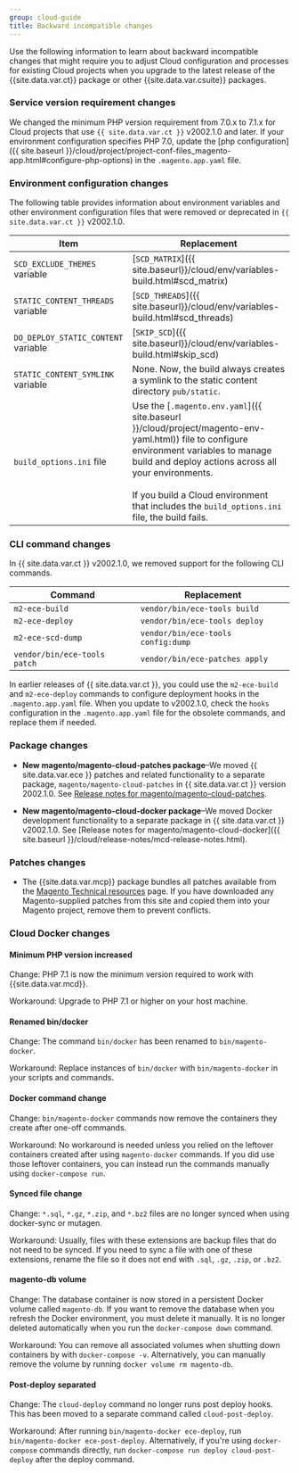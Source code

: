 ```yaml
---
group: cloud-guide
title: Backward incompatible changes
---
```


Use the following information to learn about backward incompatible changes that might require you to adjust Cloud configuration and processes for existing Cloud projects when you upgrade to the latest release of the {{site.data.var.ct}} package or other {{site.data.var.csuite}} packages.

### Service version requirement changes

We changed the minimum PHP version requirement from 7.0.x to 7.1.x for Cloud projects that use `{{ site.data.var.ct }}` v2002.1.0 and later. If your environment configuration specifies PHP 7.0, update the [php configuration]({{ site.baseurl }}/cloud/project/project-conf-files_magento-app.html#configure-php-options) in the `.magento.app.yaml` file.

### Environment configuration changes

The following table provides information about environment variables and other environment configuration files that were removed or deprecated in `{{ site.data.var.ct }}` v2002.1.0.

   Item | Replacement
   -------- | -------
   `SCD_EXCLUDE_THEMES` variable | [`SCD_MATRIX`]({{ site.baseurl}}/cloud/env/variables-build.html#scd_matrix)
   `STATIC_CONTENT_THREADS` variable | [`SCD_THREADS`]({{ site.baseurl}}/cloud/env/variables-build.html#scd_threads)
   `DO_DEPLOY_STATIC_CONTENT` variable | [`SKIP_SCD`]({{ site.baseurl}}/cloud/env/variables-build.html#skip_scd)
   `STATIC_CONTENT_SYMLINK` variable | None. Now, the build always creates a symlink to the static content directory `pub/static`.
   `build_options.ini` file | Use the [`.magento.env.yaml`]({{ site.baseurl }}/cloud/project/magento-env-yaml.html)) file to configure environment variables to manage build and deploy actions across all your environments.<br><br>If you build a Cloud environment that includes the `build_options.ini` file, the build fails.

### CLI command changes

In {{ site.data.var.ct }} v2002.1.0, we removed support for the following CLI commands.

 Command| Replacement
 -------- |-------
`m2-ece-build` | `vendor/bin/ece-tools build`
`m2-ece-deploy` | `vendor/bin/ece-tools deploy`
`m2-ece-scd-dump` | `vendor/bin/ece-tools config:dump`
`vendor/bin/ece-tools patch` | `vendor/bin/ece-patches apply`

In earlier releases of {{ site.data.var.ct }}, you could use the `m2-ece-build` and `m2-ece-deploy` commands to configure deployment hooks in the `.magento.app.yaml` file. When you update to v2002.1.0, check the `hooks` configuration in the `.magento.app.yaml` file for the obsolete commands, and replace them if needed.

### Package changes

-  **New magento/magento-cloud-patches package**–We moved {{ site.data.var.ece }} patches and related functionality to a separate package, `magento/magento-cloud-patches` in {{ site.data.var.ct }} version 2002.1.0. See [Release notes for magento/magento-cloud-patches]({{site.baseurl}}/cloud/release-notes/mcp-release-notes.html).

-  **New magento/magento-cloud-docker package**–We moved Docker development functionality to a separate package in {{ site.data.var.ct }} v2002.1.0. See [Release notes for magento/magento-cloud-docker]({{ site.baseurl }}/cloud/release-notes/mcd-release-notes.html).

### Patches changes

-  The {{site.data.var.mcp}} package bundles all patches available from the [Magento Technical resources](https://magento.com/tech-resources/download) page. If you have downloaded any Magento-supplied patches from this site and copied them into your Magento project, remove them to prevent conflicts.

### Cloud Docker changes

#### Minimum PHP version increased
Change: PHP 7.1 is now the minimum version required to work with {{site.data.var.mcd}}. 

Workaround: Upgrade to PHP 7.1 or higher on your host machine.

#### Renamed bin/docker
Change: The command `bin/docker` has been renamed to `bin/magento-docker`.

Workaround: Replace instances of `bin/docker` with `bin/magento-docker` in your scripts and commands.

#### Docker command change
Change: `bin/magento-docker` commands now remove the containers they create after one-off commands. 
    
Workaround: No workaround is needed unless you relied on the leftover containers created after using `magento-docker` commands. If you did use those leftover containers, you can instead run the commands manually using `docker-compose run`.

#### Synced file change
Change: `*.sql`, `*.gz`, `*.zip`, and `*.bz2` files are no longer synced when using docker-sync or mutagen.

Workaround: Usually, files with these extensions are backup files that do not need to be synced. If you need to sync a file with one of these extensions, rename the file so  it does not end with  `.sql`, `.gz`, `.zip`, or `.bz2`.

#### magento-db volume
Change: The database container is now stored in a persistent Docker volume called `magento-db`. If you want to remove the database when you refresh the Docker environment, you must delete it manually. It is no longer deleted automatically when you run the `docker-compose down` command. 

Workaround: You can remove all associated volumes when shutting down containers by with `docker-compose -v`. Alternatively, you can manually remove the volume by running `docker volume rm magento-db`.


#### Post-deploy separated
Change: The `cloud-deploy` command no longer runs post deploy hooks. This has been moved to a separate command called `cloud-post-deploy`.

Workaround: After running `bin/magento-docker ece-deploy`, run `bin/magento-docker ece-post-deploy`. Alternatively, if you're using `docker-compose` commands directly, run `docker-compose run deploy cloud-post-deploy` after the deploy command.
